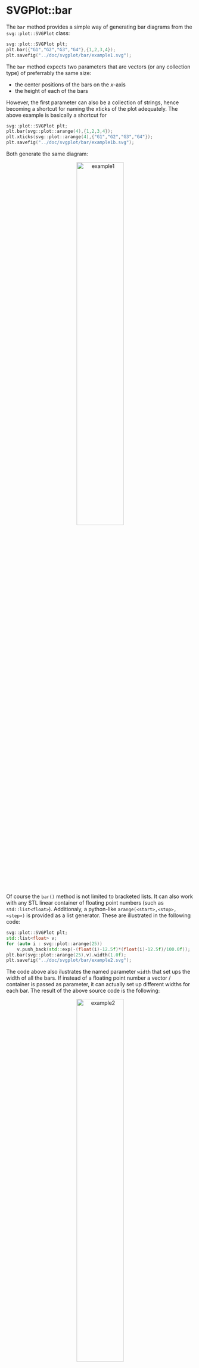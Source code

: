 # SVGPlot::bar

The `bar` method provides a simple way of generating bar diagrams from the `svg::plot::SVGPlot` class:

```cpp
svg::plot::SVGPlot plt;
plt.bar({"G1","G2","G3","G4"},{1,2,3,4});
plt.savefig("../doc/svgplot/bar/example1.svg");
```

The `bar` method expects two parameters that are vectors (or any collection type) of preferrably the same size: 
- the center positions of the bars on the *x*-axis
- the height of each of the bars

However, the first parameter can also be a collection of strings, hence becoming a shortcut for naming the xticks of the plot adequately. The above example is basically a shortcut for

```cpp
svg::plot::SVGPlot plt;
plt.bar(svg::plot::arange(4),{1,2,3,4});
plt.xticks(svg::plot::arange(4),{"G1","G2","G3","G4"});
plt.savefig("../doc/svgplot/bar/example1b.svg");
```

Both generate the same diagram:

<div style="text-align:center"><img 
 src="./bar/example1.svg" alt="example1" width="50%" /></div>
	
Of course the `bar()` method is not limited to bracketed lists. It can also work with any STL linear container of floating point numbers (such as `std::list<float>`). Additionaly, a python-like `arange(<start>,<stop>,<step>)` is provided as a list generator. These are illustrated in the following code:

```cpp
svg::plot::SVGPlot plt;
std::list<float> v;
for (auto i : svg::plot::arange(25))
    v.push_back(std::exp(-(float(i)-12.5f)*(float(i)-12.5f)/100.0f));
plt.bar(svg::plot::arange(25),v).width(1.0f);
plt.savefig("../doc/svgplot/bar/example2.svg");
```

The code above also ilustrates the named parameter `width` that set ups the width of all the bars. If instead of a floating point number a vector / container is passed as parameter, it can actually set up different widths for each bar. The result of the above source code is the following:

<div style="text-align:center"><img 
 src="./bar/example2.svg" alt="example2" width="50%" /></div>

## Combining several bars

There are several ways of combining different bars in the same diagram. The first option is to have side-by-side bars. In order to do so, the `width` of each of them must be obviosly smaller and you need to put each of them at different *x*-axis positions but at the same interval. For that purpose, the `arange(<start>,<stop>,<step>)` provides operators (`+`, `-`, `*`, `/`) with floating point numbers. All these can be seen in the following example: 

```cpp
svg::plot::SVGPlot plt;
float width = 0.3;
std::vector<float> a{1,2,3,2,1};
std::vector<float> b{2,1,2,1,2};
plt.bar(svg::plot::arange(5)-0.5*width,a).width(width);
plt.bar(svg::plot::arange(5)+0.5*width,b).width(width);
plt.xticks(svg::plot::arange(5));
plt.savefig("../doc/svgplot/bar/example3.svg");
```

that generates 

<div style="text-align:center"><img 
 src="./bar/example3.svg" alt="example3" width="50%" /></div>

Another option is to have *cumulative* bars. For that, the `bottom` named parameter (which in C++ is modeled as a method) can set different *y*-axis positions for the bottom of each bar, and hence can also be used to define where one of the bar stops and the other starts:

```cpp
svg::plot::SVGPlot plt;
std::vector<float> a{1,2,3,2,1};
std::vector<float> b{2,1,2,1,2};
plt.bar(svg::plot::arange(5),a);
plt.bar(svg::plot::arange(5),b).bottom(a);
plt.xticks(svg::plot::arange(5));
plt.savefig("../doc/svgplot/bar/example4.svg");
```
 
generating the following graph:

<div style="text-align:center"><img 
 src="./bar/example4.svg" alt="example4" width="50%" /></div>
 
The last proposed option is to used transparency, modeled by the named attribute `alpha`, which is used as follows:
```cpp
svg::plot::SVGPlot plt;
std::list<float> v1,v2;;
for (auto i : svg::plot::arange(50)) {
    v1.push_back(std::exp(-(float(i)-12.5f)*(float(i)-12.5f)/100.0f));
    v2.push_back(0.7*std::exp(-(float(i)-37.5f)*(float(i)-37.5f)/100.0f));            
}
plt.bar(svg::plot::arange(50),v1).width(1.0f).alpha(0.5f);
plt.bar(svg::plot::arange(50),v2).width(1.0f).alpha(0.5f);
plt.savefig("../doc/svgplot/bar/example5.svg");
```

and obtains 

<div style="text-align:center"><img 
 src="./bar/example5.svg" alt="example5" width="50%" /></div>
 
## Formatting

Bars can be formatted with different colors, taking advantage of the `color` named attribute (represented as a method). Colors are strings:
- Single character strings represent basic colors (```r```  red, ```g```  green, ```b```  blue, ```c``` cyan, ```m``` magenta, ```y```  yellow, ```k```  black, ```w``` white)
- Strings that start with a '#' symbol are considered to be hexadecimal url defined colors.
- Otherwise, the color is considered to be one of the [SVG named colors](https://www.december.com/html/spec/colorsvgsvg.html).

If only one color is set, then it affects all the bars, but also a single color can be applied to every single bar by passing a linear container of colors. If several colors are setup but there are more data bars, then it cycles through all the colors. All these options are illustrated in the following example:

```cpp
svg::plot::SVGPlot plt;
std::vector<std::string> labels{"G1","G2","G3","G4"};
std::vector<float> values{1,2,3,4};
plt.subplot(1,3,0).bar(labels,values).color("#FF0000");
plt.subplot(1,3,1).bar(labels,values).color({"r","b","y","g"});
plt.subplot(1,3,2).bar(labels,values).color({"blue","magenta"});
plt.savefig("../doc/svgplot/bar/example6.svg");
```

that yields the same bars with different coloring strategies:

<div style="text-align:center"><img 
 src="./bar/example6.svg" alt="example6" width="100%" /></div>
 
## Horizontal bars

In the same way that the `bar` method provides a way to generate **vertical** bar graphs, the `barh` method provides a way to generate **horizontal** graph bars, which works very similarly with minor changes:
- The parameters correspond to the *y* positions and widths as opposed to *x* positions and heights (but in practice they are set up similarly.
- The named parameter `height` becomes `width`, with a similar behavior.
- The named parameter `bottom` becomes `left`, with a similar behavior.
- The rest of named parameters is unchanged.

The following example reproduces most of the above examples but with horizontal graph bars:

```cpp
svg::plot::SVGPlot plt;
float height = 0.3;
std::vector<float> a{1,2,3,2,1};
std::vector<float> b{2,1,2,1,2};
plt.subplot(2,3,0).barh(svg::plot::arange(5)-0.5*height,a).height(height);
plt.subplot(2,3,0).barh(svg::plot::arange(5)+0.5*height,b).height(height);
plt.subplot(2,3,0).yticks(svg::plot::arange(5));
plt.subplot(2,3,1).barh(svg::plot::arange(5),a);
plt.subplot(2,3,1).barh(svg::plot::arange(5),b).left(a);
plt.subplot(2,3,1).yticks(svg::plot::arange(5));
std::list<float> v1,v2;
for (auto i : svg::plot::arange(50)) {
    v1.push_back(std::exp(-(float(i)-12.5f)*(float(i)-12.5f)/100.0f));
    v2.push_back(0.7*std::exp(-(float(i)-37.5f)*(float(i)-37.5f)/100.0f));            
}
plt.subplot(2,3,2).barh(svg::plot::arange(50),v1).height(1.0f).alpha(0.5f);
plt.subplot(2,3,2).barh(svg::plot::arange(50),v2).height(1.0f).alpha(0.5f);

std::vector<std::string> labels{"G1","G2","G3","G4"};
std::vector<float> values{1,2,3,4};
plt.subplot(2,3,3).barh(labels,values).color("#FF0000");
plt.subplot(2,3,4).barh(labels,values).color({"r","b","y","g"});
plt.subplot(2,3,5).barh(labels,values).color({"blue","magenta"});
plt.savefig("../doc/svgplot/bar/example10.svg");
```

leading to the following output:

<div style="text-align:center"><img 
 src="./bar/example10.svg" alt="example10" width="100%" /></div>



